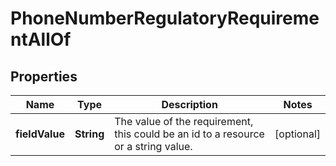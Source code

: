 

# PhoneNumberRegulatoryRequirementAllOf


## Properties

| Name | Type | Description | Notes |
|------------ | ------------- | ------------- | -------------|
|**fieldValue** | **String** | The value of the requirement, this could be an id to a resource or a string value. |  [optional] |



